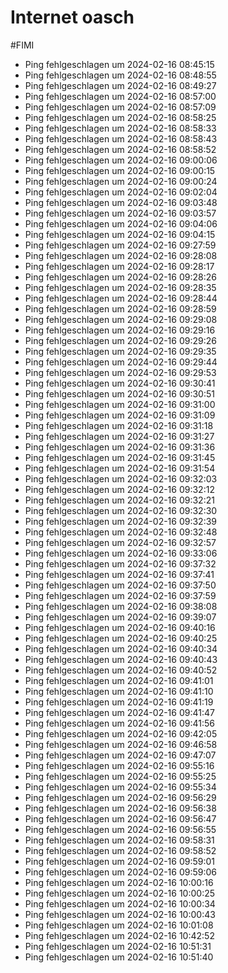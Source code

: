 # Internet oasch
#FIMI 

- Ping fehlgeschlagen um 2024-02-16 08:45:15
- Ping fehlgeschlagen um 2024-02-16 08:48:55
- Ping fehlgeschlagen um 2024-02-16 08:49:27
- Ping fehlgeschlagen um 2024-02-16 08:57:00
- Ping fehlgeschlagen um 2024-02-16 08:57:09
- Ping fehlgeschlagen um 2024-02-16 08:58:25
- Ping fehlgeschlagen um 2024-02-16 08:58:33
- Ping fehlgeschlagen um 2024-02-16 08:58:43
- Ping fehlgeschlagen um 2024-02-16 08:58:52
- Ping fehlgeschlagen um 2024-02-16 09:00:06
- Ping fehlgeschlagen um 2024-02-16 09:00:15
- Ping fehlgeschlagen um 2024-02-16 09:00:24
- Ping fehlgeschlagen um 2024-02-16 09:02:04
- Ping fehlgeschlagen um 2024-02-16 09:03:48
- Ping fehlgeschlagen um 2024-02-16 09:03:57
- Ping fehlgeschlagen um 2024-02-16 09:04:06
- Ping fehlgeschlagen um 2024-02-16 09:04:15
- Ping fehlgeschlagen um 2024-02-16 09:27:59
- Ping fehlgeschlagen um 2024-02-16 09:28:08
- Ping fehlgeschlagen um 2024-02-16 09:28:17
- Ping fehlgeschlagen um 2024-02-16 09:28:26
- Ping fehlgeschlagen um 2024-02-16 09:28:35
- Ping fehlgeschlagen um 2024-02-16 09:28:44
- Ping fehlgeschlagen um 2024-02-16 09:28:59
- Ping fehlgeschlagen um 2024-02-16 09:29:08
- Ping fehlgeschlagen um 2024-02-16 09:29:16
- Ping fehlgeschlagen um 2024-02-16 09:29:26
- Ping fehlgeschlagen um 2024-02-16 09:29:35
- Ping fehlgeschlagen um 2024-02-16 09:29:44
- Ping fehlgeschlagen um 2024-02-16 09:29:53
- Ping fehlgeschlagen um 2024-02-16 09:30:41
- Ping fehlgeschlagen um 2024-02-16 09:30:51
- Ping fehlgeschlagen um 2024-02-16 09:31:00
- Ping fehlgeschlagen um 2024-02-16 09:31:09
- Ping fehlgeschlagen um 2024-02-16 09:31:18
- Ping fehlgeschlagen um 2024-02-16 09:31:27
- Ping fehlgeschlagen um 2024-02-16 09:31:36
- Ping fehlgeschlagen um 2024-02-16 09:31:45
- Ping fehlgeschlagen um 2024-02-16 09:31:54
- Ping fehlgeschlagen um 2024-02-16 09:32:03
- Ping fehlgeschlagen um 2024-02-16 09:32:12
- Ping fehlgeschlagen um 2024-02-16 09:32:21
- Ping fehlgeschlagen um 2024-02-16 09:32:30
- Ping fehlgeschlagen um 2024-02-16 09:32:39
- Ping fehlgeschlagen um 2024-02-16 09:32:48
- Ping fehlgeschlagen um 2024-02-16 09:32:57
- Ping fehlgeschlagen um 2024-02-16 09:33:06
- Ping fehlgeschlagen um 2024-02-16 09:37:32
- Ping fehlgeschlagen um 2024-02-16 09:37:41
- Ping fehlgeschlagen um 2024-02-16 09:37:50
- Ping fehlgeschlagen um 2024-02-16 09:37:59
- Ping fehlgeschlagen um 2024-02-16 09:38:08
- Ping fehlgeschlagen um 2024-02-16 09:39:07
- Ping fehlgeschlagen um 2024-02-16 09:40:16
- Ping fehlgeschlagen um 2024-02-16 09:40:25
- Ping fehlgeschlagen um 2024-02-16 09:40:34
- Ping fehlgeschlagen um 2024-02-16 09:40:43
- Ping fehlgeschlagen um 2024-02-16 09:40:52
- Ping fehlgeschlagen um 2024-02-16 09:41:01
- Ping fehlgeschlagen um 2024-02-16 09:41:10
- Ping fehlgeschlagen um 2024-02-16 09:41:19
- Ping fehlgeschlagen um 2024-02-16 09:41:47
- Ping fehlgeschlagen um 2024-02-16 09:41:56
- Ping fehlgeschlagen um 2024-02-16 09:42:05
- Ping fehlgeschlagen um 2024-02-16 09:46:58
- Ping fehlgeschlagen um 2024-02-16 09:47:07
- Ping fehlgeschlagen um 2024-02-16 09:55:16
- Ping fehlgeschlagen um 2024-02-16 09:55:25
- Ping fehlgeschlagen um 2024-02-16 09:55:34
- Ping fehlgeschlagen um 2024-02-16 09:56:29
- Ping fehlgeschlagen um 2024-02-16 09:56:38
- Ping fehlgeschlagen um 2024-02-16 09:56:47
- Ping fehlgeschlagen um 2024-02-16 09:56:55
- Ping fehlgeschlagen um 2024-02-16 09:58:31
- Ping fehlgeschlagen um 2024-02-16 09:58:52
- Ping fehlgeschlagen um 2024-02-16 09:59:01
- Ping fehlgeschlagen um 2024-02-16 09:59:06
- Ping fehlgeschlagen um 2024-02-16 10:00:16
- Ping fehlgeschlagen um 2024-02-16 10:00:25
- Ping fehlgeschlagen um 2024-02-16 10:00:34
- Ping fehlgeschlagen um 2024-02-16 10:00:43
- Ping fehlgeschlagen um 2024-02-16 10:01:08
- Ping fehlgeschlagen um 2024-02-16 10:42:52
- Ping fehlgeschlagen um 2024-02-16 10:51:31
- Ping fehlgeschlagen um 2024-02-16 10:51:40
